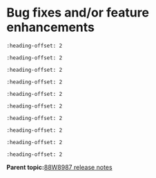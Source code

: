 # Bug fixes and/or feature enhancements


```{include} ../topics/firmware_version_from_169121p641_to_169121p82.md
:heading-offset: 2
```

```{include} ../topics/firmware_version_from_169121p82_to_169121p916.md
:heading-offset: 2
```

```{include} ../topics/firmware_version_from_169121p916_to_169121p124.md
:heading-offset: 2
```

```{include} ../topics/firmware_version_from_169121p124_to_169121p133.md
:heading-offset: 2
```

```{include} ../topics/firmware_version_from_16_91_21_p133_to_16_91_21_p142_5.md
:heading-offset: 2
```

```{include} ../topics/firmware_version_from_16_91_21_p142_5_to_16_91_21_p149_2.md
:heading-offset: 2
```
```{include} ../topics/firmware_version_from_16_91_21_p149_2_to_16_92_21_p151_7.md
:heading-offset: 2
```

```{include} ../topics/firmware_version_from_16_91_21_p149_2_to_16_92_21_p151_7.md
:heading-offset: 2
```
```{include} ../topics/firmware_version_from_16_92_21_p151_7_to_16_92_21_p153_5.md
:heading-offset: 2
```
```{include} ../topics/firmware_version_from_16_92_21_p153_5_to_16_92_21_p153_6.md
:heading-offset: 2
```

**Parent topic:**[88W8987 release notes](../topics/88w8987-release-notes.md)

